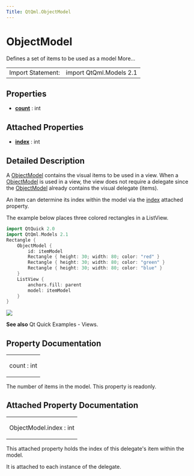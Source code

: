```yaml
---
Title: QtQml.ObjectModel
---
```

        
ObjectModel
===========

<span class="subtitle"></span>
Defines a set of items to be used as a model More...

|                   |                         |
|-------------------|-------------------------|
| Import Statement: | import QtQml.Models 2.1 |

<span id="properties"></span>
Properties
----------

-   ****[count](#count-prop)**** : int

<span id="attached-properties"></span>
Attached Properties
-------------------

-   ****[index](#index-attached-prop)**** : int

<span id="details"></span>
Detailed Description
--------------------

A [ObjectModel](index.html) contains the visual items to be used in a view. When a [ObjectModel](index.html) is used in a view, the view does not require a delegate since the [ObjectModel](index.html) already contains the visual delegate (items).

An item can determine its index within the model via the [index](#index-attached-prop) attached property.

The example below places three colored rectangles in a ListView.

``` cpp
import QtQuick 2.0
import QtQml.Models 2.1
Rectangle {
    ObjectModel {
        id: itemModel
        Rectangle { height: 30; width: 80; color: "red" }
        Rectangle { height: 30; width: 80; color: "green" }
        Rectangle { height: 30; width: 80; color: "blue" }
    }
    ListView {
        anchors.fill: parent
        model: itemModel
    }
}
```

![](https://developer.ubuntu.com/static/devportal_uploaded/238e28cc-ec83-4a27-a127-02d7deef747d-api/apps/qml/sdk-15.04.5/QtQml.ObjectModel/images/visualitemmodel.png)

**See also** Qt Quick Examples - Views.

Property Documentation
----------------------

<table>
<colgroup>
<col width="100%" />
</colgroup>
<tbody>
<tr class="odd">
<td><p><span id="count-prop"></span><span class="name">count</span> : <span class="type">int</span></p></td>
</tr>
</tbody>
</table>

The number of items in the model. This property is readonly.

Attached Property Documentation
-------------------------------

<table>
<colgroup>
<col width="100%" />
</colgroup>
<tbody>
<tr class="odd">
<td><p><span id="index-attached-prop"></span><span class="name">ObjectModel.index</span> : <span class="type">int</span></p></td>
</tr>
</tbody>
</table>

This attached property holds the index of this delegate's item within the model.

It is attached to each instance of the delegate.

